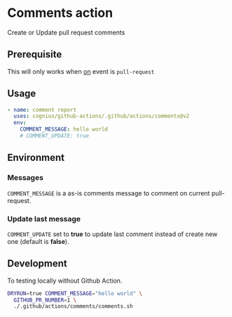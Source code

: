 # Comments action

Create or Update pull request comments

## Prerequisite

This will only works when [on][github-action-on-url] event is `pull-request`

[github-action-on-url]: https://docs.github.com/en/actions/using-workflows/workflow-syntax-for-github-actions#on

## Usage

```yaml
- name: comment report
  uses: cognius/github-actions/.github/actions/comments@v2
  env:
    COMMENT_MESSAGE: hello world
    # COMMENT_UPDATE: true
```

## Environment

### Messages

`COMMENT_MESSAGE` is a as-is comments message to comment on current pull-request.

### Update last message

`COMMENT_UPDATE` set to **true** to update last comment instead of
create new one (default is **false**).

## Development

To testing locally without Github Action.

```bash
DRYRUN=true COMMENT_MESSAGE="hello world" \
  GITHUB_PR_NUMBER=1 \
  ./.github/actions/comments/comments.sh
```

